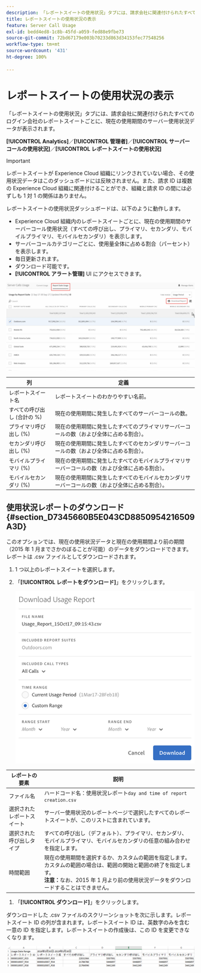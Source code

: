 ```yaml
---
description: 「レポートスイートの使用状況」タブには、請求会社に関連付けられたすべてのログイン会社のレポートスイートごとに、現在の使用期間のサーバー使用状況データが表示されます。
title: レポートスイートの使用状況の表示
feature: Server Call Usage
exl-id: bedd4ed8-1c8b-45fd-a059-fed88e9fbe73
source-git-commit: 72bd67179e003b70233d863d34153fec77548256
workflow-type: tm+mt
source-wordcount: '431'
ht-degree: 100%

---
```


# レポートスイートの使用状況の表示

「レポートスイートの使用状況」タブには、請求会社に関連付けられたすべてのログイン会社のレポートスイートごとに、現在の使用期間のサーバー使用状況データが表示されます。

**[!UICONTROL Analytics]**／**[!UICONTROL 管理者]**／**[!UICONTROL サーバーコールの使用状況]**／**[!UICONTROL レポートスイートの使用状況]**

>[!IMPORTANT]
>
>レポートスイートが Experience Cloud 組織にリンクされていない場合、その使用状況データはこのダッシュボードには反映されません。また、請求 ID は複数の Experience Cloud 組織に関連付けることができ、組織と請求 ID の間には必ずしも 1 対 1 の関係はありません。

レポートスイートの使用状況ダッシュボードは、以下のように動作します。

* Experience Cloud 組織内のレポートスイートごとに、現在の使用期間のサーバーコール使用状況（すべての呼び出し、プライマリ、セカンダリ、モバイルプライマリ、モバイルセカンダリ）を表示します。
* サーバーコールカテゴリーごとに、使用量全体に占める割合（パーセント）を表示します。
* 毎日更新されます。
* ダウンロード可能です。
* **[!UICONTROL アラート管理]** UI にアクセスできます。

![](assets/report-suite-usage.png)

| 列 | 定義 |
|--- |--- |
| レポートスイート名 | レポートスイートのわかりやすい名前。 |
| すべての呼び出し (合計の %) | 現在の使用期間に発生したすべてのサーバーコールの数。 |
| プライマリ呼び出し (%) | 現在の使用期間に発生したすべてのプライマリサーバーコールの数（および全体に占める割合）。 |
| セカンダリ呼び出し (%) | 現在の使用期間に発生したすべてのセカンダリサーバーコールの数（および全体に占める割合）。 |
| モバイルプライマリ (%) | 現在の使用期間に発生したすべてのモバイルプライマリサーバーコールの数（および全体に占める割合）。 |
| モバイルセカンダリ (%) | 現在の使用期間に発生したすべてのモバイルセカンダリサーバーコールの数（および全体に占める割合）。 |


## 使用状況レポートのダウンロード {#section_D7345660B5E043CD8850954216509A3D}

このオプションでは、現在の使用状況データと現在の使用期間より前の期間（2015 年 1 月までさかのぼることが可能）のデータをダウンロードできます。レポートは .csv ファイルとしてダウンロードされます。

1. 1 つ以上のレポートスイートを選択します。
1. 「**[!UICONTROL レポートをダウンロード]**」をクリックします。

   ![](assets/download_report.png)

| レポートの要素 | 説明 |
|--- |--- |
| ファイル名 | ハードコード名：使用状況レポート`day and time of report creation.csv` |
| 選択されたレポートスイート | サーバー使用状況のレポートページで選択したすべてのレポートスイートが、このリストに含まれています。 |
| 選択された呼び出しタイプ | すべての呼び出し（デフォルト）、プライマリ、セカンダリ、モバイルプライマリ、モバイルセカンダリの任意の組み合わせを指定します。 |
| 時間範囲 | 現在の使用期間を選択するか、カスタムの範囲を指定します。カスタムの範囲の場合は、範囲の開始と範囲の終了を指定します。<br>**注意：**&#x200B;なお、2015 年 1 月より前の使用状況データをダウンロードすることはできません。</br> |

1. 「**[!UICONTROL ダウンロード]**」をクリックします。

ダウンロードした .csv ファイルのスクリーンショットを次に示します。レポートスイート ID の列が含まれます。レポートスイート ID は、英数字のみを含む一意の ID を指定します。レポートスイートの作成後は、この ID を変更できなくなります。

![](assets/download-usage.png)
